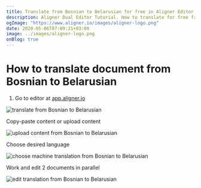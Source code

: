 ```yaml
---
title: Translate from Bosnian to Belarusian for free in Aligner Editor
description: Aligner Dual Editor Tutorial. How to translate for free from Bosnian to Belarusian. Aligner is multilingual document management platform. 
ogImage: "https://www.aligner.io/images/aligner-logo.png"
date: 2020-05-06T07:09:21+03:00
image: ../images/aligner-logo.png
onBlog: true
---
```


# How to translate document from Bosnian to Belarusian

1. Go to editor at [app.aligner.io](https://app.aligner.io "Aligner App web page")

![translate from Bosnian to Belarusian](../aligner-blank-editor.png "translate from Bosnian to Belarusian")

Copy-paste content or upload content

![upload content from Bosnian to Belarusian](../aligner-uploaded-document.png "upload content from Bosnian to Belarusian")

Choose desired language

![choose machine translation from Bosnian to Belarusian](../aligner-language-dropdown.png "choose machine translation from Bosnian to Belarusian")

Work and edit 2 documents in parallel

![edit translation from Bosnian to Belarusian](../aligner-double-sitded-editor.png "edit translation from Bosnian to Belarusian")

